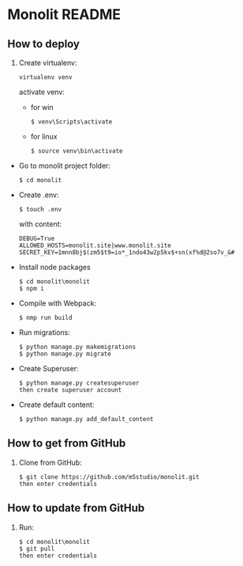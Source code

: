 # Monolit README

## How to deploy
1. Create virtualenv:
    ```
    virtualenv venv
    ```
    activate venv:    
    * for win
        ```
        $ venv\Scripts\activate
        ```

    * for linux
        ```
        $ source venv\bin\activate
        ```

* Go to monolit project folder:
    ```
    $ cd monolit
    ```

* Create .env:
    ```
    $ touch .env
    ```
    with content:
    ```
    DEBUG=True
    ALLOWED_HOSTS=monolit.site|www.monolit.site
    SECRET_KEY=1mnn8bj$(zm5$t9=io*_1ndo43w2p5kv$+sn(xf%d@2so7v_&#
    ```
* Install node packages
    ```
    $ cd monolit\monolit
    $ npm i
    ```

* Compile with Webpack:
    ```
    $ nmp run build
    ```

* Run migrations:
    ```
    $ python manage.py makemigrations
    $ python manage.py migrate
    ```

* Create Superuser:
    ```
    $ python manage.py createsuperuser
    then create superuser account
    ```

* Create default content:
    ```
    $ python manage.py add_default_content
    ```


## How to get from GitHub
1. Clone from GitHub:
    ```
    $ git clone https://github.com/m5studio/monolit.git
    then enter credentials
    ```


## How to update from GitHub
1. Run:
    ```
    $ cd monolit\monolit
    $ git pull
    then enter credentials
    ```
